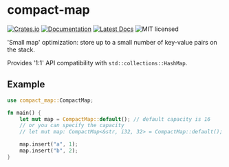 # compact-map

[![Crates.io][crates-badge]][crates-url]
[![Documentation][docs-badge]][docs-url]
[![Latest Docs][docs-badge-latest]][latest-docs-url]
![MIT licensed][license-badge]

[crates-badge]: https://img.shields.io/crates/v/compact-map.svg
[crates-url]: https://crates.io/crates/compact-map
[docs-badge]: https://docs.rs/compact-map/badge.svg
[docs-url]: https://docs.rs/compact-map
[docs-badge-latest]: https://img.shields.io/badge/docs-latest-blue
[latest-docs-url]: https://lightsing.github.io/compact-map/compact_map/
[license-badge]: https://img.shields.io/badge/license-MIT%20OR%20Apache2.0-blue.svg

'Small map' optimization: store up to a small number of key-value pairs on the stack.

Provides '1:1' API compatibility with `std::collections::HashMap`.

## Example

```rust
use compact_map::CompactMap;

fn main() {
    let mut map = CompactMap::default(); // default capacity is 16
    // or you can specify the capacity
    // let mut map: CompactMap<&str, i32, 32> = CompactMap::default();

    map.insert("a", 1);
    map.insert("b", 2);
}
```

